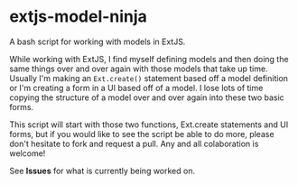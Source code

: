 extjs-model-ninja
=================

A bash script for working with models in ExtJS.

While working with ExtJS, I find myself defining models and then doing the same things over and over again with those models that take up time. Usually I'm making an `Ext.create()` statement based off a model definition or I'm creating a form in a UI based off of a model. I lose lots of time copying the structure of a model over and over again into these two basic forms.

This script will start with those two functions, Ext.create statements and UI forms, but if you would like to see the script be able to do more, please don't hesitate to fork and request a pull. Any and all colaboration is welcome!

See **Issues** for what is currently being worked on.

